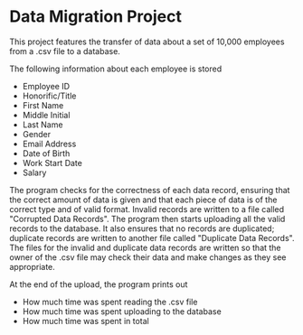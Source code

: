 # Data Migration Project

This project features the transfer of data about a set of 10,000 employees from a .csv file to a database.

The following information about each employee is stored
- Employee ID
- Honorific/Title
- First Name
- Middle Initial
- Last Name
- Gender
- Email Address
- Date of Birth
- Work Start Date
- Salary

The program checks for the correctness of each data record, ensuring that the correct amount of data is given and that each piece of data is of the correct type and of valid format. Invalid records are written to a file called "Corrupted Data Records". The program then starts uploading all the valid records to the database. It also ensures that no records are duplicated; duplicate records are written to another file called "Duplicate Data Records". The files for the invalid and duplicate data records are written so that the owner of the .csv file may check their data and make changes as they see appropriate.

At the end of the upload, the program prints out
- How much time was spent reading the .csv file
- How much time was spent uploading to the database
- How much time was spent in total
